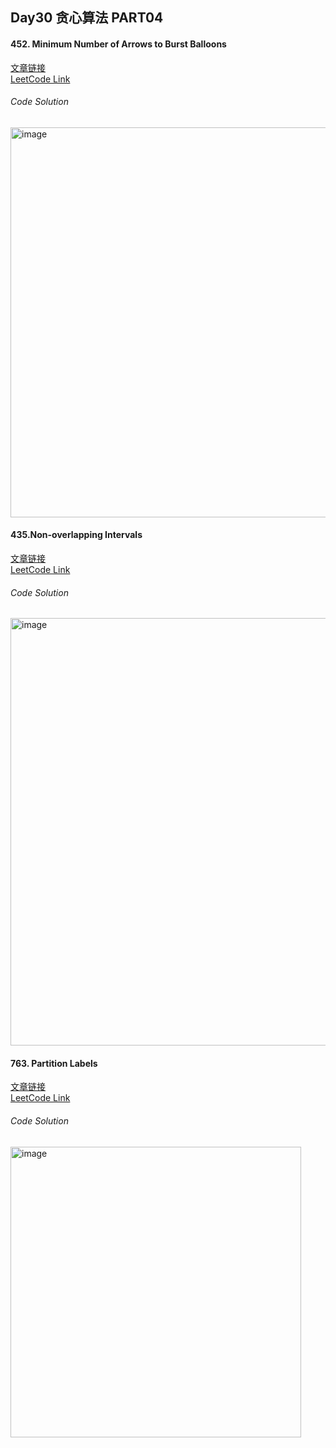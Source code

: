 ## Day30 贪心算法 PART04  

#### 452. Minimum Number of Arrows to Burst Balloons  
[文章链接](https://programmercarl.com/0452.%E7%94%A8%E6%9C%80%E5%B0%91%E6%95%B0%E9%87%8F%E7%9A%84%E7%AE%AD%E5%BC%95%E7%88%86%E6%B0%94%E7%90%83.html)  
[LeetCode Link](https://leetcode.com/problems/minimum-number-of-arrows-to-burst-balloons/description/)  

###### Code Solution  
<img width="624" alt="image" src="https://github.com/user-attachments/assets/de32eb10-7559-4f95-b443-0faa9ffb3ec5" />

#### 435.Non-overlapping Intervals  
[文章链接](https://programmercarl.com/0435.%E6%97%A0%E9%87%8D%E5%8F%A0%E5%8C%BA%E9%97%B4.html)  
[LeetCode Link](https://leetcode.com/problems/non-overlapping-intervals/description/)  

###### Code Solution  
<img width="684" alt="image" src="https://github.com/user-attachments/assets/3790d5c0-1c59-44c2-b802-2880b4fae6f5" />

#### 763. Partition Labels  
[文章链接](https://programmercarl.com/0763.%E5%88%92%E5%88%86%E5%AD%97%E6%AF%8D%E5%8C%BA%E9%97%B4.html)  
[LeetCode Link](https://leetcode.com/problems/partition-labels/description/)  

###### Code Solution  
<img width="465" alt="image" src="https://github.com/user-attachments/assets/f7fa5fd5-7758-4675-8828-fe1120b8d9da" />
